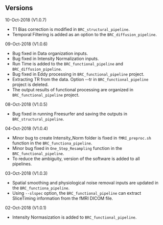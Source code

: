 ## Versions

10-Oct-2018 (V1.0.7)
 - T1 Bias correction is modified in `BRC_structural_pipeline`.
 - Temporal Filtering is added as an option to the `BRC_diffusion_pipeline`.

09-Oct-2018 (V1.0.6)
 - Bug fixed in Data organization inputs.
 - Bug fixed in Intensity Normalization inputs.
 - Run Time is added to the `BRC_functional_pipeline` and `BRC_diffusion_pipeline`.
 - Bug fixed in Eddy processing in `BRC_functional_pipeline` project.
 - Extracting TR from the data. Option --tr in `BRC_functional_pipeline` project is deleted.
 - The output results of functional processing are organized in `BRC_functional_pipeline` project.

08-Oct-2018 (V1.0.5)
 - Bug fixed in running Freesurfer and saving the outputs in `BRC_structural_pipeline`.

04-Oct-2018 (V1.0.4)
 - Minor bug to create Intensity_Norm folder is fixed in `fMRI_preproc.sh` function in the `BRC_functiona_pipeline`.
 - Minor bug fixed in `One_Step_Resampling` function in the `BRC_functional_pipeline`.
 - To reduce the ambiguity, version of the software is added to all pipelines.

03-Oct-2018 (V1.0.3)
 - Spatial smoothing and physiological noise removal inputs are updated in the `BRC_functiona_pipeline`.
 - Using `--slspec` option, the `BRC_functional_pipeline` can extract SliceTiming information from the fMRI DICOM file.

02-Oct-2018 (V1.0.1)
 - Intensity Normasization is added to `BRC_functional_pipeline`.
